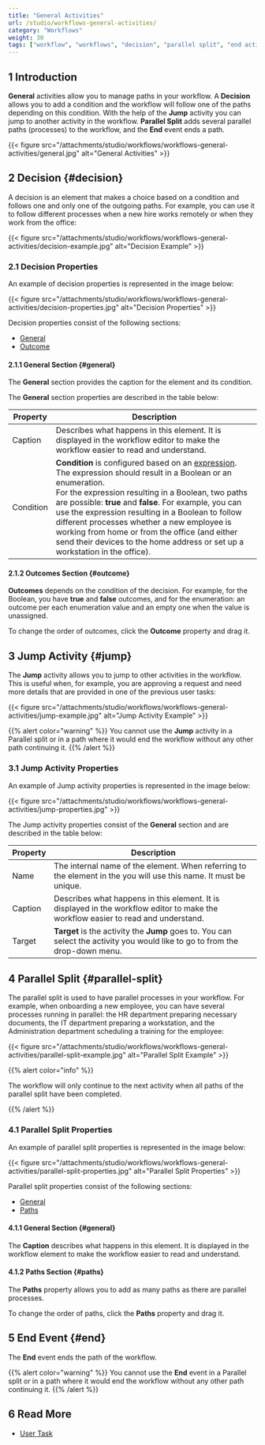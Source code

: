 ```yaml
---
title: "General Activities"
url: /studio/workflows-general-activities/
category: "Workflows"
weight: 30
tags: ["workflow", "workflows", "decision", "parallel split", "end activity"]
---
```


## 1 Introduction

**General** activities allow you to manage paths in your workflow. A **Decision** allows you to add a condition and the workflow will follow one of the paths depending on this condition. With the help of the **Jump** activity you can jump to another activity in the workflow. **Parallel Split** adds several parallel paths (processes) to the workflow, and the **End** event ends a path. 

{{< figure src="/attachments/studio/workflows/workflows-general-activities/general.jpg" alt="General Activities" >}}

## 2 Decision {#decision}

A decision is an element that makes a choice based on a condition and follows one and only one of the outgoing paths. For example, you can use it to follow different processes when a new hire works remotely or when they work from the office:

{{< figure src="/attachments/studio/workflows/workflows-general-activities/decision-example.jpg" alt="Decision Example" >}}

### 2.1 Decision Properties

An example of decision properties is represented in the image below:

{{< figure src="/attachments/studio/workflows/workflows-general-activities/decision-properties.jpg" alt="Decision Properties" >}}

Decision properties consist of the following sections:

* [General](#general)
* [Outcome](#outcome)

#### 2.1.1 General Section {#general}

The **General** section provides the caption for the element and its condition.

The **General** section properties are described in the table below:

| Property  | Description                                                  |
| --------- | ------------------------------------------------------------ |
| Caption   | Describes what happens in this element. It is displayed in the workflow editor to make the workflow easier to read and understand. |
| Condition | **Condition** is configured based on an [expression](/refguide/expressions/). The expression should result in a Boolean or an enumeration.<br />For the expression resulting in a Boolean, two paths are possible: **true** and **false**. For example, you can use the expression resulting in a Boolean to follow different processes whether a new employee is working from home or from the office (and either send their devices to the home address or set up a workstation in the office).<br /> |

#### 2.1.2 Outcomes Section {#outcome}

**Outcomes** depends on the condition of the decision. For example, for the Boolean, you have **true** and **false** outcomes, and for the enumeration: an outcome per each enumeration value and an empty one when the value is unassigned.  

To change the order of outcomes, click the **Outcome** property and drag it. 

## 3 Jump Activity {#jump}

The **Jump** activity allows you to jump to other activities in the workflow. This is useful when, for example, you are approving a request and need more details that are provided in one of the previous user tasks:

{{< figure src="/attachments/studio/workflows/workflows-general-activities/jump-example.jpg" alt="Jump Activity Example" >}}

{{% alert color="warning" %}}
You cannot use the **Jump** activity in a Parallel split or in a path where it would end the workflow without any other path continuing it. 
{{% /alert %}}

### 3.1 Jump Activity Properties

An example of Jump activity properties is represented in the image below:

{{< figure src="/attachments/studio/workflows/workflows-general-activities/jump-properties.jpg" >}}

The Jump activity properties consist of the **General** section and are described in the table below:

| Property | Description                                                  |
| -------- | ------------------------------------------------------------ |
| Name     | The internal name of the element. When referring to the element in the  you will use this name. It must be unique. |
| Caption  | Describes what happens in this element. It is displayed in the workflow editor to make the workflow easier to read and understand. |
| Target   | **Target** is the activity the **Jump** goes to. You can select the activity you would like to go to from the drop-down menu. |

## 4 Parallel Split {#parallel-split}

The parallel split is used to have parallel processes in your workflow. For example, when onboarding a new employee, you can have several processes running in parallel: the HR department preparing necessary documents, the IT department preparing a workstation, and the Administration department scheduling a training for the employee:

{{< figure src="/attachments/studio/workflows/workflows-general-activities/parallel-split-example.jpg" alt="Parallel Split Example" >}}

{{% alert color="info" %}}

The workflow will only continue to the next activity when all paths of the parallel split have been completed.

{{% /alert %}}

### 4.1 Parallel Split Properties

An example of parallel split properties is represented in the image below:

{{< figure src="/attachments/studio/workflows/workflows-general-activities/parallel-split-properties.jpg" alt="Parallel Split Properties" >}}

Parallel split properties consist of the following sections:

* [General](#general)
* [Paths](#paths)

#### 4.1.1 General Section {#general}

The **Caption** describes what happens in this element. It is displayed in the workflow element to make the workflow easier to read and understand.

#### 4.1.2 Paths Section {#paths}

The **Paths** property allows you to add as many paths as there are parallel processes. 

To change the order of paths, click the **Paths** property and drag it.

## 5 End Event {#end}

The **End** event ends the path of the workflow. 

{{% alert color="warning" %}}
You cannot use the **End** event in a Parallel split or in a path where it would end the workflow without any other path continuing it. 
{{% /alert %}}

## 6 Read More

* [User Task](/studio/workflows-user-task/)